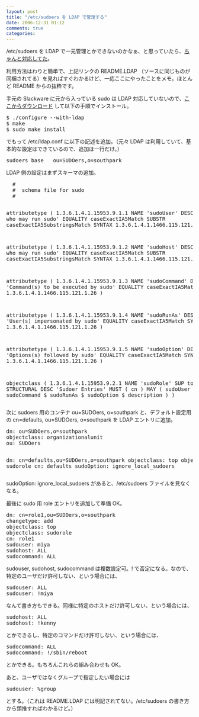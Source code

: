 ```yaml
---
layout: post
title: "/etc/sudoers を LDAP で管理する"
date: 2006-12-31 01:12
comments: true
categories: 
---
```

<p>
/etc/sudoers を LDAP で一元管理とかできないのかなぁ、と思っていたら、<a class="ext-link" href="http://www.gratisoft.us/sudo/readme_ldap.html"><span class="icon"></span>ちゃんと対応してた</a>。
</p>
<p>
利用方法はわりと簡単で、上記リンクの README.LDAP （ソースに同じものが同梱されてる）を見ればすぐわかるけど、一応ここにやったことをメモ。ほとんど README からの抜粋です。
</p>
<p>
手元の Slackware に元から入っている sudo は LDAP 対応していないので、<a class="ext-link" href="http://www.gratisoft.us/sudo/download.html"><span class="icon"></span>ここからダウンロード</a> して以下の手順でインストール。
</p>
<pre class="wiki">
$ ./configure --with-ldap
$ make
$ sudo make install
</pre>
<p>
でもって /etc/ldap.conf に以下の記述を追加。（元々 LDAP は利用していて、基本的な設定はできているので、追加は一行だけ。）
</p>
<pre class="wiki">
sudoers_base   ou=SUDOers,o=southpark
</pre>
<p>
LDAP 側の設定はまずスキーマの追加。
</p>
<pre class="wiki">
  #
  #  schema file for sudo
  #

  attributetype ( 1.3.6.1.4.1.15953.9.1.1
        NAME 'sudoUser'
        DESC 'User(s) who may  run sudo'
        EQUALITY caseExactIA5Match
        SUBSTR caseExactIA5SubstringsMatch
        SYNTAX 1.3.6.1.4.1.1466.115.121.1.26 )

  attributetype ( 1.3.6.1.4.1.15953.9.1.2
        NAME 'sudoHost'
        DESC 'Host(s) who may run sudo'
        EQUALITY caseExactIA5Match
        SUBSTR caseExactIA5SubstringsMatch
        SYNTAX 1.3.6.1.4.1.1466.115.121.1.26 )

  attributetype ( 1.3.6.1.4.1.15953.9.1.3
        NAME 'sudoCommand'
        DESC 'Command(s) to be executed by sudo'
        EQUALITY caseExactIA5Match
        SYNTAX 1.3.6.1.4.1.1466.115.121.1.26 )

  attributetype ( 1.3.6.1.4.1.15953.9.1.4
        NAME 'sudoRunAs'
        DESC 'User(s) impersonated by sudo'
        EQUALITY caseExactIA5Match
        SYNTAX 1.3.6.1.4.1.1466.115.121.1.26 )

  attributetype ( 1.3.6.1.4.1.15953.9.1.5
        NAME 'sudoOption'
        DESC 'Options(s) followed by sudo'
        EQUALITY caseExactIA5Match
        SYNTAX 1.3.6.1.4.1.1466.115.121.1.26 )

  objectclass ( 1.3.6.1.4.1.15953.9.2.1 NAME 'sudoRole' SUP top STRUCTURAL
        DESC 'Sudoer Entries'
        MUST ( cn )
        MAY ( sudoUser $ sudoHost $ sudoCommand $ sudoRunAs $ sudoOption $
              description )
        )
</pre>
<p>
次に sudoers 用のコンテナ ou=SUDOers, o=southpark と、デフォルト設定用の cn=defaults, ou=SUDOers, o=southpark を LDAP エントリに追加。
</p>
<pre class="wiki">
dn: ou=SUDOers,o=southpark
objectclass: organizationalunit
ou: SUDOers

dn: cn=defaults,ou=SUDOers,o=southpark
objectclass: top
objectclass: sudorole
cn: defaults
sudoOption: ignore_local_sudoers
</pre>
<p>
sudoOption: ignore_local_sudoers があると、/etc/sudoers ファイルを見なくなる。
</p>
<p>
最後に sudo 用 role エントリを追加して準備 OK。
</p>
<pre class="wiki">
dn: cn=role1,ou=SUDOers,o=southpark
changetype: add
objectclass: top
objectclass: sudorole
cn: role1
sudouser: miya
sudohost: ALL
sudocommand: ALL
</pre>
<p>
sudouser, sudohost, sudocommand は複数設定可。! で否定になる。なので、特定のユーザだけ許可しない、という場合には、
</p>
<pre class="wiki">
sudouser: ALL
sudouser: !miya
</pre>
<p>
なんて書き方もできる。同様に特定のホストだけ許可しない、という場合には、
</p>
<pre class="wiki">
sudohost: ALL
sudohost: !kenny
</pre>
<p>
とかできるし、特定のコマンドだけ許可しない、という場合には、
</p>
<pre class="wiki">
sudocommand: ALL
sudocommand: !/sbin/reboot
</pre>
<p>
とかできる。もちろんこれらの組み合わせも OK。
</p>
<p>
あと、ユーザではなくグループで指定したい場合には
</p>
<pre class="wiki">
sudouser: %group
</pre>
<p>
とする。（これは README.LDAP には明記されてない。/etc/sudoers の書き方から類推すればわかるけど。）
</p>